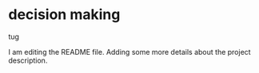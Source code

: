 # decision making
tug

I am editing the README file. Adding some more details about the project description.

